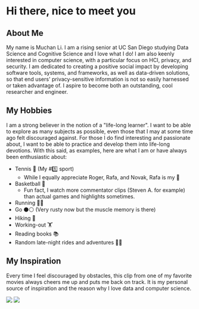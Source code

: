 # Hi there, nice to meet you
## About Me
My name is Muchan Li. I am a rising senior at UC San Diego studying Data Science and Cognitive Science and I love what I do! I am also keenly interested in computer science, with a particular focus on HCI, privacy, and security. I am dedicated to creating a positive social impact by developing software tools, systems, and frameworks, as well as data-driven solutions, so that end users' privacy-sensitive information is not so easily harnessed or taken advantage of. I aspire to become both an outstanding, cool researcher and engineer.

## My Hobbies
I am a strong believer in the notion of a "life-long learner". I want to be able to explore as many subjects as possible, even those that I may at some time ago felt discouraged against. For those I do find interesting and passionate about, I want to be able to practice and develop them into life-long devotions. With this said, as examples, here are what I am or have always been enthusiastic about:
- Tennis 🎾 (My #1️⃣ sport)
  - While I equally appreciate Roger, Rafa, and Novak, Rafa is my 🐐
- Basketball 🏀 
  - Fun fact, I watch more commentator clips (Steven A. for example) than actual games and highlights sometimes.
- Running 🏃‍♂️
- Go ⚫⚪ (Very rusty now but the muscle memory is there)
- Hiking 🥾
- Working-out 🏋️
- Reading books 📚
- Random late-night rides and adventures 🌃🚗

## My Inspiration
Every time I feel discouraged by obstacles, this clip from one of my favorite movies always cheers me up and puts me back on track. It is my personal source of inspiration and the reason why I love data and computer science.

[![](https://montages.no/files/2018/12/0000-dna.jpg)](https://youtube.com/clip/UgkxYT_Y57WpJu-mkk9ha1iR1w4yCo6KXY6m?si=LYSbVHdfavHkjjEr)
[![](https://i.ibb.co/yN05SC7/Screenshot-2023-10-01-at-6-41-23-PM.png)](https://youtube.com/clip/UgkxYT_Y57WpJu-mkk9ha1iR1w4yCo6KXY6m?si=LYSbVHdfavHkjjEr)
